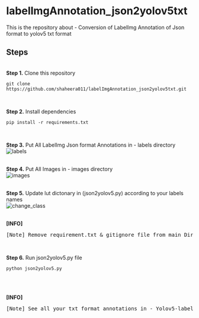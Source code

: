 # labelImgAnnotation_json2yolov5txt
This is the repository about - Conversion of LabelImg Annotation of Json format to yolov5 txt format

## Steps
<br />
<b>Step 1.</b> Clone this repository
<br/>

```shell
git clone https://github.com/shaheera011/labelImgAnnotation_json2yolov5txt.git
```
<br/>

<b>Step 2.</b> Install dependencies
<br/>
```shell
pip install -r requirements.txt
```
<br/>

<b>Step 3.</b> Put All LabelImg Json format Annotations in - labels directory
<br/>
![labels](https://user-images.githubusercontent.com/38965031/176422175-dc77947c-1862-4b24-a09d-0cdd3d8c8134.gif)
<br/>
<br/>

<b>Step 4.</b> Put All Images in - images directory
<br/>
![images](https://user-images.githubusercontent.com/38965031/176422335-1f18fef5-c4ad-4667-956e-d67796785fe0.gif)
<br/>
<br/>

<b>Step 5.</b> Update lut dictonary in (json2yolov5.py) according to your labels names
<br/>
![change_class](https://user-images.githubusercontent.com/38965031/176422740-49cf9b47-939c-407a-91e3-efa30e1e8467.gif)
<br/>
<br/>

<b>[INFO]</b>
<pre>
[Note] Remove requirement.txt & gitignore file from main Directory
</pre>
<br/>

<b>Step 6.</b> Run json2yolov5.py file
<br/>
```shell
python json2yolov5.py
```
<br/>
<br/>

<b>[INFO]</b>
<pre>
[Note] See all your txt format annotations in - Yolov5-labels directory
</pre>
<br/>

